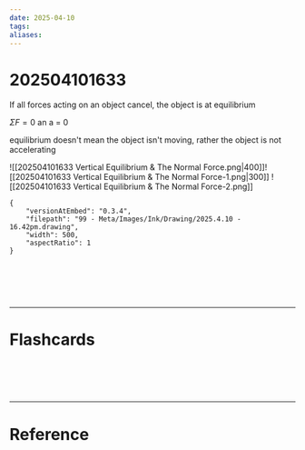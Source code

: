 ```yaml
---
date: 2025-04-10
tags: 
aliases:
---
```

# 202504101633
If all forces acting on an object cancel, the object is at equilibrium

$\Sigma{F}=0$ an a = 0

equilibrium doesn't mean the object isn't moving, rather the object is not accelerating

![[202504101633 Vertical Equilibrium & The Normal Force.png|400]]![[202504101633 Vertical Equilibrium & The Normal Force-1.png|300]]
![[202504101633 Vertical Equilibrium & The Normal Force-2.png]]

```handdrawn-ink
{
	"versionAtEmbed": "0.3.4",
	"filepath": "99 - Meta/Images/Ink/Drawing/2025.4.10 - 16.42pm.drawing",
	"width": 500,
	"aspectRatio": 1
}
```



# ‌
---
# Flashcards


# ‌
---
# Reference
